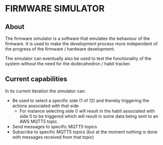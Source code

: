 # FIRMWARE SIMULATOR
## About
The firmware simulator is a software that emulates the behaviour of the firmware. It is used to make the development process more independent of the progress of the firmware / hardware development. 

The simulator can eventually also be used to test the functionality of the system without the need for the dodecahedron / habit tracker.

## Current capabilities
In its current iteration the simulator can:
- Be used to select a specific side (1 of 12) and thereby triggering the actions associated with that side
    - For instance selecting side 0 will result in the habit associated with side 0 to be triggered which will result in some data being sent to an AWS MQTT5 topic.
- Send messages to specific MQTT5 topics
- Subscribe to specific MQTT5 topics (but at the moment nothing is done with messages received from that topic)
